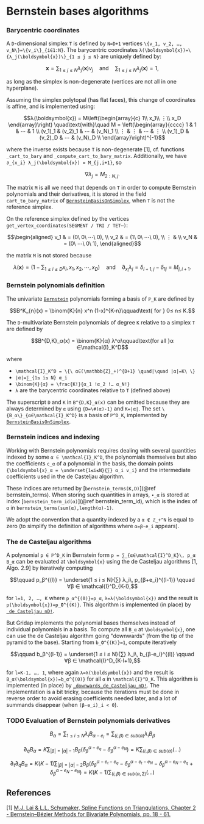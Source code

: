 # Bernstein bases algorithms

### Barycentric coordinates

A ``D``-dimensional simplex ``T`` is defined by ``N=D+1`` vertices ``\{v_1,
v_2, …, v_N\}=\{v_i\}_{i∈1:N}``. The barycentric coordinates
``λ(\boldsymbol{x})=\{λ_j(\boldsymbol{x})\}_{1 ≤ j ≤ N}`` are uniquely
defined by:
```math
\boldsymbol{x} = ∑_{1 ≤ j ≤ N} λ_j(\boldsymbol{x})v_j \quad\text{and}\quad
∑_{1≤ j≤ N} λ_j(\boldsymbol{x}) = 1,
```
as long as the simplex is non-degenerate (vertices are not all in one
hyperplane).

Assuming the simplex polytopal (has flat faces), this change of coordinates is
affine, and is implemented using:
```math
λ(\boldsymbol{x}) = M\left(\begin{array}{c} 1\\ x_1\\ ⋮\\ x_D \end{array}\right)
\quad\text{with}\quad M =
\left(\begin{array}{cccc}
1 & 1 & ⋯ & 1 \\
(v_1)_1 & (v_2)_1  & ⋯ & (v_N)_1  \\
⋮  & ⋮   & ⋯ & ⋮   \\
(v_1)_D & (v_2)_D  & ⋯ & (v_N)_D  \\
\end{array}\right)^{-1}
```
where the inverse exists because ``T`` is non-degenerate [1], cf. functions
`_cart_to_bary` and `_compute_cart_to_bary_matrix`. Additionally, we have
``∂_{x_i} λ_j(\boldsymbol{x}) = M_{j,i+1}``, so
```math
∇ λ_j = M_{2:N, j}.
```
The matrix ``M`` is all we need that depends on ``T`` in order to compute
Bernstein polynomials and their derivatives, it is stored in the field
`cart_to_bary_matrix` of [`BernsteinBasisOnSimplex`](@ref), when ``T`` is not
the reference simplex.

On the reference simplex defined by the vertices `get_vertex_coordinates(SEGMENT / TRI / TET⋯)`:
```math
\begin{aligned}
v_1     & = (0\ 0\ ⋯\ 0), \\
v_2     & = (1\ 0\ ⋯\ 0), \\
⋮  &         \\
v_N     & = (0\ ⋯\ 0\ 1),
\end{aligned}
```
the matrix ``M`` is not stored because
```math
λ(\boldsymbol{x}) = \Big(1-∑_{1≤ i≤ D} x_i, x_1, x_2, ⋯, x_D\Big)
\quad\text{and}\quad
∂_{x_i} λ_j = δ_{i+1,j} - δ_{1j} = M_{j,i+1}.
```

### Bernstein polynomials definition

The univariate [`Bernstein`](@ref) polynomials forming a basis of ``ℙ_K``
are defined by
```math
B^K_{n}(x) = \binom{K}{n} x^n (1-x)^{K-n}\qquad\text{ for } 0≤ n≤ K.
```

The ``D``-multivariate Bernstein polynomials of degree ``K`` relative to a
simplex ``T`` are defined by
```math
B^{D,K}_α(x) = \binom{K}{α} λ^α\qquad\text{for all }α ∈\mathcal{I}_K^D
```
where
- ``\mathcal{I}_K^D = \{\ α∈(\mathbb{Z}_+)^{D+1} \quad|\quad |α|=K\ \}``
- ``|α|=∑_{1≤ i≤ N} α_i``
- ``\binom{K}{α} = \frac{K!}{α_1 !α_2 !… α_N!}``
- ``λ`` are the barycentric coordinates relative to ``T`` (defined above)

The superscript ``D`` and ``K`` in ``B^{D,K}_α(x)`` can be omitted because they
are always determined by ``α`` using ``{D=\#(α)-1}`` and ``K=|α|``. The set
``\{B_α\}_{α∈\mathcal{I}_K^D}`` is a basis of ``ℙ^D_K``, implemented by
[`BernsteinBasisOnSimplex`](@ref).

### Bernstein indices and indexing

Working with Bernstein polynomials requires dealing with several quantities
indexed by some ``α ∈ \mathcal{I}_K^D``, the polynomials themselves but also the
coefficients ``c_α`` of a polynomial in the basis, the domain points
``{\boldsymbol{x}_α = \underset{1≤i≤N}{∑} α_i v_i}`` and the intermediate
coefficients used in the de Casteljau algorithm.

These indices are returned by [`bernstein_terms(K,D)`](@ref bernstein_terms).
When storing such quantities in arrays, ``∙_α`` is stored at index
[`bernstein_term_id(α)`](@ref bernstein_term_id), which is the index of `α`
in `bernstein_terms(sum(α),length(α)-1)`.

We adopt the convention that a quantity indexed by a ``α ∉ ℤ_+^N`` is equal to
zero (to simplify the definition of algorithms where ``α=β-e_i`` appears).

### The de Casteljau algorithms

A polynomial ``p ∈ ℙ^D_K`` in Bernstein form ``p = ∑_{α∈\mathcal{I}^D_K}\, p_α
B_α`` can be evaluated at ``\boldsymbol{x}`` using the de Casteljau algorithms
[1, Algo. 2.9] by iteratively computing
```math
\qquad p_β^{(l)} = \underset{1 ≤ i ≤ N}{∑} λ_i\, p_{β+e_i}^{(l-1)} \qquad ∀β ∈ \mathcal{I}^D_{K-l},
```
for ``l=1, 2, …, K`` where ``p_α^{(0)}=p_α``, ``λ=λ(\boldsymbol{x})`` and the
result is ``p(\boldsymbol{x})=p_𝟎^{(K)}``. This algorithm is implemented (in
place) by [`_de_Casteljau_nD!`](@ref).

But Gridap implements the polynomial bases themselves instead of individual
polynomials in a basis. To compute all ``B_α`` at ``\boldsymbol{x}``, one can
use the de Casteljau algorithm going "downwards" (from the tip of the pyramid
to the base). Starting from ``b_𝟎^{(K)}=1``, compute iteratively
```math
\qquad b_β^{(l-1)} = \underset{1 ≤ i ≤ N}{∑} λ_i\, b_{β-e_i}^{(l)} \qquad ∀β ∈ \mathcal{I}^D_{K-l+1},
```
for ``l=K-1, …, 1``, where again ``λ=λ(\boldsymbol{x})`` and the result is
``B_α(\boldsymbol{x})=b_α^{(0)}`` for all ``α`` in ``\mathcal{I}^D_K``. This
algorithm is implemented (in place) by [`_downwards_de_Casteljau_nD!`](@ref).
The implementation is a bit tricky, because the iterations must be done in
reverse order to avoid erasing coefficients needed later, and a lot of summands
disappear (when ``(β-e_i)_i < 0``).

### TODO Evaluation of Bernstein polynomials derivatives

```math
B_α = ∑_{1 ≤ i ≤ N} λ_i B_{α-e_i} = ∑_{(i,β) ∈ sub(α)} λ_i B_β
```

```math
∂_q B_α = K∑_{|β|=|α|-1} B_β (
    δ_{β}^{α-e_q}
   -δ_{β}^{α-e_N}
) = K∑_{(i,β) ∈ sub(α)}  ( … )
```

```math
∂_t ∂_q B_α = K(K-1)∑_{|β|=|α|-2} B_β (
    δ_{β}^{α-e_t-e_q}
   -δ_{β}^{α-e_t-e_N}
   -δ_{β}^{α-e_N-e_q}
   +δ_{β}^{α-e_N-e_N}
) = K(K-1)∑_{(i,β) ∈ sub(α,2)}  ( … )
```

```math
```

## References

[1] [M.J. Lai & L.L. Schumaker, Spline Functions on Triangulations, Chapter 2 - Bernstein–Bézier Methods for Bivariate Polynomials, pp. 18 - 61.](https://doi.org/10.1017/CBO9780511721588.003)

